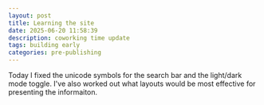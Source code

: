 ```yaml
---
layout: post
title: Learning the site
date: 2025-06-20 11:58:39
description: coworking time update
tags: building early
categories: pre-publishing
---
```


Today I fixed the unicode symbols for the search bar and the light/dark mode toggle. I've also worked out what layouts would be most effective for presenting the informaiton.